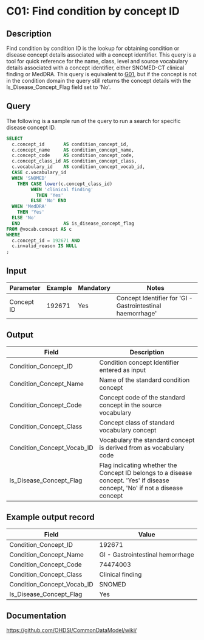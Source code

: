 <!---
Group:condition
Name:C01 Find condition by concept ID
Author:Patrick Ryan
CDM Version: 5.3
-->
# C01: Find condition by concept ID

## Description
Find condition by condition ID is the lookup for obtaining condition or disease concept details associated with a concept identifier. This query is a tool for quick reference for the name, class, level and source vocabulary details associated with a concept identifier, either SNOMED-CT clinical finding or MedDRA.
This query is equivalent to  [G01](http://vocabqueries.omop.org/general-queries/g1), but if the concept is not in the condition domain the query still returns the concept details with the Is_Disease_Concept_Flag field set to 'No'.

## Query
The following is a sample run of the query to run a search for specific disease concept ID. 

```sql
SELECT
  c.concept_id       AS condition_concept_id,
  c.concept_name     AS condition_concept_name,
  c.concept_code     AS condition_concept_code,
  c.concept_class_id AS condition_concept_class,
  c.vocabulary_id    AS condition_concept_vocab_id,
  CASE c.vocabulary_id
  WHEN 'SNOMED'
    THEN CASE lower(c.concept_class_id)
         WHEN 'clinical finding'
           THEN 'Yes'
         ELSE 'No' END
  WHEN 'MedDRA'
    THEN 'Yes'
  ELSE 'No'
  END                AS is_disease_concept_flag
FROM @vocab.concept AS c
WHERE
  c.concept_id = 192671 AND 
  c.invalid_reason IS NULL
;
```

## Input

|  Parameter |  Example |  Mandatory |  Notes |
| --- | --- | --- | ------------------------------------------- |
|  Concept ID |  192671 |  Yes | Concept Identifier for 'GI - Gastrointestinal haemorrhage' |

## Output

|  Field |  Description |
| --- | ----------------------------------------------- |
|  Condition_Concept_ID |  Condition concept Identifier entered as input |
|  Condition_Concept_Name |  Name of the standard condition concept |
|  Condition_Concept_Code |  Concept code of the standard concept in the source vocabulary |
|  Condition_Concept_Class |  Concept class of standard vocabulary concept |
|  Condition_Concept_Vocab_ID  |  Vocabulary the standard concept is derived from as vocabulary code |
|  Is_Disease_Concept_Flag |  Flag indicating whether the Concept ID belongs to a disease concept. 'Yes' if disease concept, 'No' if not a disease concept |


## Example output record

|  Field |  Value |
| --- | ----------------------------------------------- |
|  Condition_Concept_ID |  192671 |
|  Condition_Concept_Name |  GI - Gastrointestinal hemorrhage |
|  Condition_Concept_Code |  74474003 |
|  Condition_Concept_Class |  Clinical finding |
|  Condition_Concept_Vocab_ID |  SNOMED |
|  Is_Disease_Concept_Flag |  Yes |

## Documentation
https://github.com/OHDSI/CommonDataModel/wiki/
